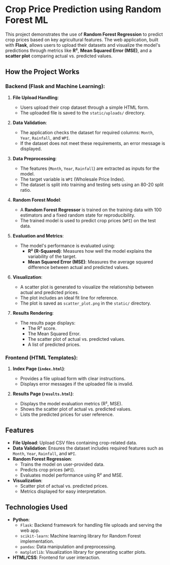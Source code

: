 # Crop Price Prediction using Random Forest ML

This project demonstrates the use of **Random Forest Regression** to predict crop prices based on key agricultural features. The web application, built with **Flask**, allows users to upload their datasets and visualize the model's predictions through metrics like **R²**, **Mean Squared Error (MSE)**, and a **scatter plot** comparing actual vs. predicted values.

## How the Project Works

### Backend (Flask and Machine Learning):
1. **File Upload Handling**:
   - Users upload their crop dataset through a simple HTML form.
   - The uploaded file is saved to the `static/uploads/` directory.

2. **Data Validation**:
   - The application checks the dataset for required columns: `Month`, `Year`, `Rainfall`, and `WPI`.
   - If the dataset does not meet these requirements, an error message is displayed.

3. **Data Preprocessing**:
   - The features (`Month`, `Year`, `Rainfall`) are extracted as inputs for the model.
   - The target variable is `WPI` (Wholesale Price Index).
   - The dataset is split into training and testing sets using an 80-20 split ratio.

4. **Random Forest Model**:
   - A **Random Forest Regressor** is trained on the training data with 100 estimators and a fixed random state for reproducibility.
   - The trained model is used to predict crop prices (`WPI`) on the test data.

5. **Evaluation and Metrics**:
   - The model's performance is evaluated using:
     - **R² (R-Squared)**: Measures how well the model explains the variability of the target.
     - **Mean Squared Error (MSE)**: Measures the average squared difference between actual and predicted values.

6. **Visualization**:
   - A scatter plot is generated to visualize the relationship between actual and predicted prices.
   - The plot includes an ideal fit line for reference.
   - The plot is saved as `scatter_plot.png` in the `static/` directory.

7. **Results Rendering**:
   - The results page displays:
     - The R² score.
     - The Mean Squared Error.
     - The scatter plot of actual vs. predicted values.
     - A list of predicted prices.

### Frontend (HTML Templates):
1. **Index Page (`index.html`)**:
   - Provides a file upload form with clear instructions.
   - Displays error messages if the uploaded file is invalid.

2. **Results Page (`results.html`)**:
   - Displays the model evaluation metrics (R², MSE).
   - Shows the scatter plot of actual vs. predicted values.
   - Lists the predicted prices for user reference.

## Features
- **File Upload**: Upload CSV files containing crop-related data.
- **Data Validation**: Ensures the dataset includes required features such as `Month`, `Year`, `Rainfall`, and `WPI`.
- **Random Forest Regression**:
  - Trains the model on user-provided data.
  - Predicts crop prices (`WPI`).
  - Evaluates model performance using R² and MSE.
- **Visualization**:
  - Scatter plot of actual vs. predicted prices.
  - Metrics displayed for easy interpretation.

## Technologies Used
- **Python**:
  - `Flask`: Backend framework for handling file uploads and serving the web app.
  - `scikit-learn`: Machine learning library for Random Forest implementation.
  - `pandas`: Data manipulation and preprocessing.
  - `matplotlib`: Visualization library for generating scatter plots.
- **HTML/CSS**: Frontend for user interaction.


